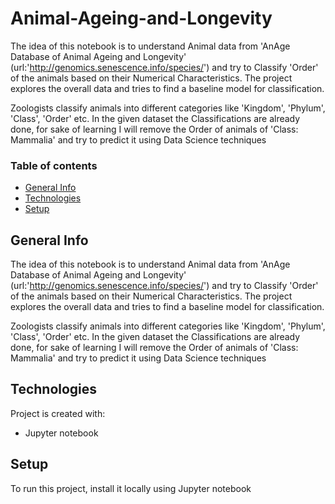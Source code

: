 # Animal-Ageing-and-Longevity

The idea of this notebook is to understand Animal data from 'AnAge Database of Animal Ageing and Longevity' (url:'http://genomics.senescence.info/species/') and try to Classify 'Order' of the animals based on their Numerical Characteristics. The project explores the overall data and tries to find a baseline model for classification.

Zoologists classify animals into different categories like 'Kingdom', 'Phylum', 'Class', 'Order' etc. In the given dataset the Classifications are already done, for sake of learning I will remove the Order of animals of 'Class: Mammalia' and try to predict it using Data Science techniques


### Table of contents
* [General Info](#general-Info)
* [Technologies](#technologies)
* [Setup](#setup)

## General Info
The idea of this notebook is to understand Animal data from 'AnAge Database of Animal Ageing and Longevity' (url:'http://genomics.senescence.info/species/') and try to Classify 'Order' of the animals based on their Numerical Characteristics. The project explores the overall data and tries to find a baseline model for classification.

Zoologists classify animals into different categories like 'Kingdom', 'Phylum', 'Class', 'Order' etc. In the given dataset the Classifications are already done, for sake of learning I will remove the Order of animals of 'Class: Mammalia' and try to predict it using Data Science techniques

	
## Technologies
Project is created with:
* Jupyter notebook 


## Setup
To run this project, install it locally using Jupyter notebook
